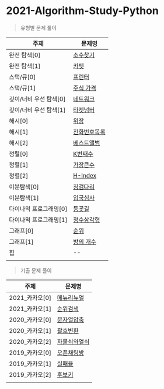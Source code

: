 # 2021-Algorithm-Study-Python

> 유형별 문제 풀이

| 주제 | 문제명 |
| --- | ------ |
| 완전 탐색[0] | [소수찾기](https://jjuyaa.tistory.com/125)|
| 완전 탐색[1] | [카펫](https://jjuyaa.tistory.com/127)|
| 스택/큐[0] | [프린터](https://jjuyaa.tistory.com/128)|
| 스택/큐[1] | [주식 가격](https://jjuyaa.tistory.com/129)|
| 깊이/너비 우선 탐색[0] | [네트워크](https://jjuyaa.tistory.com/130)|
| 깊이/너비 우선 탐색[1] | [타켓넘버](https://jjuyaa.tistory.com/131)|
| 해시[0] | [위장](https://jjuyaa.tistory.com/132)|
| 해시[1] | [전화번호목록](https://jjuyaa.tistory.com/133)|
| 해시[2] | [베스트앨범]()|
| 정렬[0] | [K번째수](https://jjuyaa.tistory.com/155)|
| 정렬[1] | [가장큰수](https://jjuyaa.tistory.com/154)|
| 정렬[2] | [H-Index](https://jjuyaa.tistory.com/156)|
| 이분탐색[0] | [징검다리](https://jjuyaa.tistory.com/174)|
| 이분탐색[1] |[입국심사](https://jjuyaa.tistory.com/177)|
| 다이나믹 프로그래밍[0] |[등굣길](https://jjuyaa.tistory.com/178)|
| 다이나믹 프로그래밍[1] |[정수삼각형](https://jjuyaa.tistory.com/179)|
| 그래프[0] |[순위](https://jjuyaa.tistory.com/181)|
| 그래프[1] |[방의 개수](https://jjuyaa.tistory.com/183)|
| 힙 | -- |
|  |  |

> 기출 문제 풀이

| 주제 | 문제명 |
| --- | ---- |
| 2021_카카오[0] | [메뉴리뉴얼](https://jjuyaa.tistory.com/185)|
| 2021_카카오[1] | [순위검색](https://jjuyaa.tistory.com/188)|
| 2020_카카오[0] | [문자열압축](https://jjuyaa.tistory.com/187)|
| 2020_카카오[1] | [괄호변환](https://jjuyaa.tistory.com/189)|
| 2020_카카오[2] | [자물쇠와열쇠](https://jjuyaa.tistory.com/191)|
| 2019_카카오[0] | [오픈채팅방](https://jjuyaa.tistory.com/192)|
| 2019_카카오[1] | [실패율](https://jjuyaa.tistory.com/193)|
| 2019_카카오[2] | [후보키](https://jjuyaa.tistory.com/194)|
|  |  |